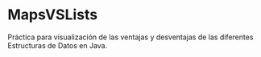 # MapsVSLists
Práctica para visualización de las ventajas y desventajas de las diferentes Estructuras de Datos en Java.
